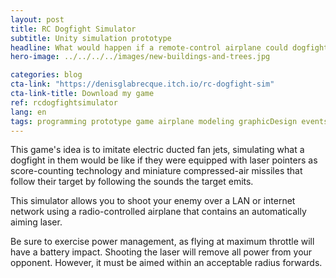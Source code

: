 ```yaml
---
layout: post
title: RC Dogfight Simulator
subtitle: Unity simulation prototype
headline: What would happen if a remote-control airplane could dogfight? That is what this game prototype captures.
hero-image: ../../../../images/new-buildings-and-trees.jpg

categories: blog
cta-link: "https://denisglabrecque.itch.io/rc-dogfight-sim"
cta-link-title: Download my game
ref: rcdogfightsimulator
lang: en
tags: programming prototype game airplane modeling graphicDesign events program project announcement fighterJet portfolio
---
```

<p>This game's idea is to imitate electric ducted fan jets, simulating what a dogfight in them would be like if they were equipped with laser pointers as score-counting technology and miniature compressed-air missiles that follow their target by following the sounds the target emits.</p>

<p>This simulator allows you to shoot your enemy over a LAN or internet network using a radio-controlled airplane that contains an automatically aiming laser.</p>

<p>Be sure to exercise power management, as flying at maximum throttle will have a battery impact. Shooting the laser will remove all power from your opponent. However, it must be aimed within an acceptable radius forwards.</p>